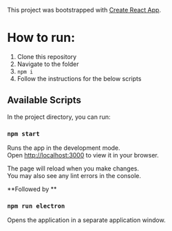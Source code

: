 This project was bootstrapped with [Create React App](https://github.com/facebook/create-react-app).

# How to run:
1. Clone this repository 
2. Navigate to the folder 
3. `npm i` 
4. Follow the instructions for the below scripts 

## Available Scripts

In the project directory, you can run:

### `npm start`

Runs the app in the development mode.\
Open [http://localhost:3000](http://localhost:3000) to view it in your browser.

The page will reload when you make changes.\
You may also see any lint errors in the console.

**Followed by **
### `npm run electron` 

Opens the application in a separate application window.
